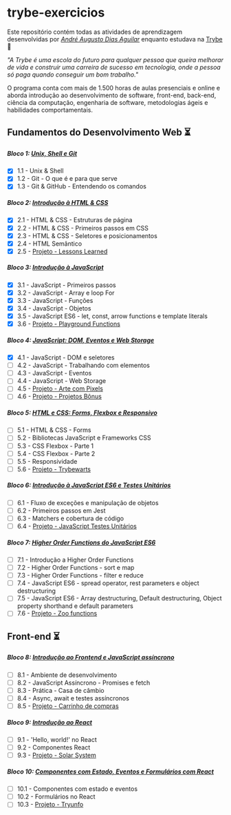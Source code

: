 # trybe-exercicios

Este repositório contém todas as atividades de aprendizagem desenvolvidas por _[André Augusto Dias Aguilar](https://www.linkedin.com/in/deguilar/)_ enquanto estudava na [Trybe](https://www.betrybe.com/) :rocket:

_"A Trybe é uma escola do futuro para qualquer pessoa que queira melhorar de vida e construir uma carreira de sucesso em tecnologia, onde a pessoa só paga quando conseguir um bom trabalho."_

O programa conta com mais de 1.500 horas de aulas presenciais e online e aborda introdução ao desenvolvimento de software, front-end, back-end, ciência da computação, engenharia de software, metodologias ágeis e habilidades comportamentais.

## Fundamentos do Desenvolvimento Web :hourglass_flowing_sand:

##### Bloco 1: [Unix, Shell e Git](https://github.com/deguilar/exercicios-trybe/tree/main/01-fundamentos/bloco-01-unix-shell-e-git)
- [x] 1.1 - Unix & Shell
- [x] 1.2 - Git - O que é e para que serve
- [x] 1.3 - Git & GitHub - Entendendo os comandos

##### Bloco 2: [Introdução à HTML & CSS](https://github.com/deguilar/exercicios-trybe/tree/main/01-fundamentos/bloco-02-introducao-a-html-e-css)
- [x] 2.1 - HTML & CSS - Estruturas de página
- [x] 2.2 - HTML & CSS - Primeiros passos em CSS
- [x] 2.3 - HTML & CSS - Seletores e posicionamentos
- [x] 2.4 - HTML Semântico
- [x] 2.5 - [Projeto - Lessons Learned](https://github.com/deguilar/exercicios-trybe/tree/main/01-fundamentos/bloco-02-introducao-a-html-e-css/dia-05-projeto-lessons-learned)

##### Bloco 3: [Introdução à JavaScript](https://github.com/deguilar/exercicios-trybe/tree/main/01-fundamentos/bloco-03-introducao-a-javascript)
- [x] 3.1 - JavaScript - Primeiros passos
- [x] 3.2 - JavaScript - Array e loop For
- [x] 3.3 - JavaScript - Funções
- [x] 3.4 - JavaScript - Objetos
- [x] 3.5 - JavaScript ES6 - let, const, arrow functions e template literals
- [x] 3.6 - [Projeto - Playground Functions](https://github.com/deguilar/exercicios-trybe/tree/main/01-fundamentos/bloco-03-introducao-a-javascript/dia-06-projeto-playground-functions)

##### Bloco 4: [JavaScript: DOM, Eventos e Web Storage](https://github.com/deguilar/exercicios-trybe/tree/main/01-fundamentos/bloco-04-javascript-dom-eventos-e-web-storage)
- [x] 4.1 - JavaScript - DOM e seletores
- [ ] 4.2 - JavaScript - Trabalhando com elementos
- [ ] 4.3 - JavaScript - Eventos
- [ ] 4.4 - JavaScript - Web Storage
- [ ] 4.5 - [Projeto - Arte com Pixels](https://github.com/deguilar/exercicios-trybe/tree/main/01-fundamentos/bloco-04-javascript-dom-eventos-e-web-storage/dia-05-arte-com-pixels)
- [ ] 4.6 - [Projeto - Projetos Bônus](https://github.com/deguilar/exercicios-trybe/tree/main/01-fundamentos/bloco-04-javascript-dom-eventos-e-web-storage/dia-06-projetos-bonus)

##### Bloco 5: [HTML e CSS: Forms, Flexbox e Responsivo](https://github.com/deguilar/exercicios-trybe/tree/main/01-fundamentos/bloco-05-html-e-css-forms-flexbox-e-responsivo)
- [ ] 5.1 - HTML & CSS - Forms
- [ ] 5.2 - Bibliotecas JavaScript e Frameworks CSS
- [ ] 5.3 - CSS Flexbox - Parte 1
- [ ] 5.4 - CSS Flexbox - Parte 2
- [ ] 5.5 - Responsividade
- [ ] 5.6 - [Projeto - Trybewarts](https://github.com/deguilar/exercicios-trybe/tree/main/01-fundamentos/bloco-05-html-e-css-forms-flexbox-e-responsivo/dia-06-projeto-trybewarts)

##### Bloco 6: [Introdução à JavaScript ES6 e Testes Unitários](https://github.com/deguilar/exercicios-trybe/tree/main/01-fundamentos/bloco-06-introducao-a-javascript-es6-e-testes-unitarios)
- [ ] 6.1 - Fluxo de exceções e manipulação de objetos
- [ ] 6.2 - Primeiros passos em Jest
- [ ] 6.3 - Matchers e cobertura de código
- [ ] 6.4 - [Projeto - JavaScript Testes Unitários](https://github.com/deguilar/exercicios-trybe/tree/main/01-fundamentos/bloco-06-introducao-a-javascript-es6-e-testes-unitarios/dia-04-projeto-javascript-testes-unitarios)

##### Bloco 7: [Higher Order Functions do JavaScript ES6](https://github.com/deguilar/exercicios-trybe/tree/main/01-fundamentos/bloco-07-higher-order-functions-do-javascript-es6)
- [ ] 7.1 - Introdução a Higher Order Functions
- [ ] 7.2 - Higher Order Functions - sort e map
- [ ] 7.3 - Higher Order Functions - filter e reduce
- [ ] 7.4 - JavaScript ES6 - spread operator, rest parameters e object destructuring
- [ ] 7.5 - JavaScript ES6 - Array destructuring, Default destructuring, Object property shorthand e default parameters
- [ ] 7.6 - [Projeto - Zoo functions](https://github.com/deguilar/exercicios-trybe/tree/main/01-fundamentos/bloco-07-higher-order-functions-do-javascript-es6/dia-06-projeto-zoo-functions)

## Front-end :hourglass_flowing_sand:

##### Bloco 8: [Introdução ao Frontend e JavaScript assíncrono](https://github.com/deguilar/exercicios-trybe/tree/main/02-front-end/bloco-08-introducao-ao-front-end-e-javascript-assincrono)
- [ ] 8.1 - Ambiente de desenvolvimento
- [ ] 8.2 - JavaScript Assíncrono - Promises e fetch
- [ ] 8.3 - Prática - Casa de câmbio
- [ ] 8.4 - Async, await e testes assíncronos
- [ ] 8.5 - [Projeto - Carrinho de compras](https://github.com/deguilar/exercicios-trybe/tree/main/02-front-end/bloco-08-introducao-ao-front-end-e-javascript-assincrono/dia-05-projeto-carrinho-de-compras)

##### Bloco 9: [Introdução ao React](https://github.com/deguilar/exercicios-trybe/tree/main/02-front-end/bloco-09-introducao-ao-react)
- [ ] 9.1 - 'Hello, world!' no React
- [ ] 9.2 - Componentes React
- [ ] 9.3 - [Projeto - Solar System](https://github.com/deguilar/exercicios-trybe/tree/main/02-front-end/bloco-09-introducao-ao-react/dia-03-projeto-solar-system)

##### Bloco 10: [Componentes com Estado, Eventos e Formulários com React](https://github.com/deguilar/exercicios-trybe/tree/main/02-front-end/bloco-10-componentes-com-estado-eventos-e-formularios-com-react)
- [ ] 10.1 - Componentes com estado e eventos
- [ ] 10.2 - Formulários no React
- [ ] 10.3 - [Projeto - Tryunfo](https://github.com/deguilar/exercicios-trybe/tree/main/02-front-end/bloco-10-componentes-com-estado-eventos-e-formularios-com-react/dia-03-projeto-tryunfo)
